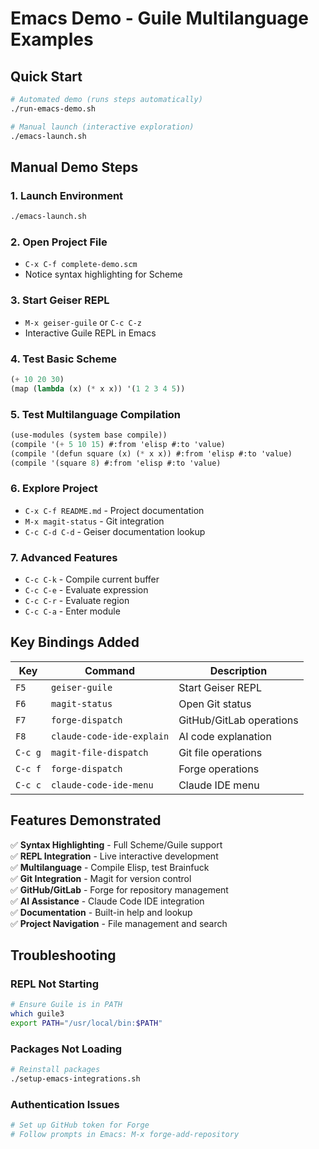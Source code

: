 # Emacs Demo - Guile Multilanguage Examples

## Quick Start

```bash
# Automated demo (runs steps automatically)
./run-emacs-demo.sh

# Manual launch (interactive exploration)  
./emacs-launch.sh
```

## Manual Demo Steps

### 1. Launch Environment
```bash
./emacs-launch.sh
```

### 2. Open Project File
- `C-x C-f complete-demo.scm`
- Notice syntax highlighting for Scheme

### 3. Start Geiser REPL
- `M-x geiser-guile` or `C-c C-z`
- Interactive Guile REPL in Emacs

### 4. Test Basic Scheme
```scheme
(+ 10 20 30)
(map (lambda (x) (* x x)) '(1 2 3 4 5))
```

### 5. Test Multilanguage Compilation
```scheme
(use-modules (system base compile))
(compile '(+ 5 10 15) #:from 'elisp #:to 'value)
(compile '(defun square (x) (* x x)) #:from 'elisp #:to 'value)
(compile '(square 8) #:from 'elisp #:to 'value)
```

### 6. Explore Project
- `C-x C-f README.md` - Project documentation
- `M-x magit-status` - Git integration
- `C-c C-d C-d` - Geiser documentation lookup

### 7. Advanced Features
- `C-c C-k` - Compile current buffer
- `C-c C-e` - Evaluate expression
- `C-c C-r` - Evaluate region
- `C-c C-a` - Enter module

## Key Bindings Added

| Key | Command | Description |
|-----|---------|-------------|
| `F5` | `geiser-guile` | Start Geiser REPL |
| `F6` | `magit-status` | Open Git status |
| `F7` | `forge-dispatch` | GitHub/GitLab operations |
| `F8` | `claude-code-ide-explain` | AI code explanation |
| `C-c g` | `magit-file-dispatch` | Git file operations |
| `C-c f` | `forge-dispatch` | Forge operations |
| `C-c c` | `claude-code-ide-menu` | Claude IDE menu |

## Features Demonstrated

✅ **Syntax Highlighting** - Full Scheme/Guile support  
✅ **REPL Integration** - Live interactive development  
✅ **Multilanguage** - Compile Elisp, test Brainfuck  
✅ **Git Integration** - Magit for version control  
✅ **GitHub/GitLab** - Forge for repository management  
✅ **AI Assistance** - Claude Code IDE integration  
✅ **Documentation** - Built-in help and lookup  
✅ **Project Navigation** - File management and search  

## Troubleshooting

### REPL Not Starting
```bash
# Ensure Guile is in PATH
which guile3
export PATH="/usr/local/bin:$PATH"
```

### Packages Not Loading
```bash
# Reinstall packages
./setup-emacs-integrations.sh
```

### Authentication Issues
```bash
# Set up GitHub token for Forge
# Follow prompts in Emacs: M-x forge-add-repository
```
